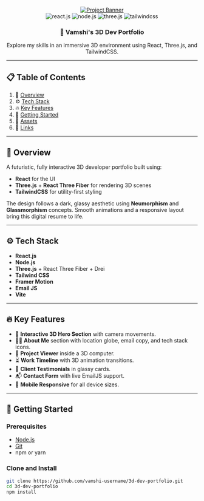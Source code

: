 <div align="center">
  <br />
    <a href="https://your-demo-link.com" target="_blank">
      <img src="https://your-banner-image-link.png" alt="Project Banner" />
    </a>
  <br />

  <div>
    <img src="https://img.shields.io/badge/-React_JS-black?style=for-the-badge&logoColor=white&logo=react&color=61DAFB" alt="react.js" />
    <img src="https://img.shields.io/badge/-Node_JS-black?style=for-the-badge&logoColor=white&logo=nodedotjs&color=339933" alt="node.js" />
    <img src="https://img.shields.io/badge/-Three_JS-black?style=for-the-badge&logoColor=white&logo=threedotjs&color=000000" alt="three.js" />
    <img src="https://img.shields.io/badge/-Tailwind_CSS-black?style=for-the-badge&logoColor=white&logo=tailwindcss&color=06B6D4" alt="tailwindcss" />
  </div>

  <h3 align="center">🚀 Vamshi's 3D Dev Portfolio</h3>

  <div align="center">
    Explore my skills in an immersive 3D environment using React, Three.js, and TailwindCSS.
  </div>
</div>

---

## 📋 Table of Contents

1. 📌 [Overview](#overview)
2. ⚙️ [Tech Stack](#tech-stack)
3. 🔥 [Key Features](#key-features)
4. 🚀 [Getting Started](#getting-started)
5. 🎨 [Assets](#assets)
6. 🔗 [Links](#links)

---

## 🧠 Overview

A futuristic, fully interactive 3D developer portfolio built using:
- **React** for the UI
- **Three.js** + **React Three Fiber** for rendering 3D scenes
- **TailwindCSS** for utility-first styling

The design follows a dark, glassy aesthetic using **Neumorphism** and **Glassmorphism** concepts. Smooth animations and a responsive layout bring this digital resume to life.

---

## ⚙️ Tech Stack

- **React.js**
- **Node.js**
- **Three.js** + React Three Fiber + Drei
- **Tailwind CSS**
- **Framer Motion**
- **Email JS**
- **Vite**

---

## 🔥 Key Features

- 🌌 **Interactive 3D Hero Section** with camera movements.
- 🧑‍💻 **About Me** section with location globe, email copy, and tech stack icons.
- 🎯 **Project Viewer** inside a 3D computer.
- ⏳ **Work Timeline** with 3D animation transitions.
- 💬 **Client Testimonials** in glassy cards.
- 📬 **Contact Form** with live EmailJS support.
- 📱 **Mobile Responsive** for all device sizes.

---

## 🚀 Getting Started

### Prerequisites

- [Node.js](https://nodejs.org/)
- [Git](https://git-scm.com/)
- npm or yarn

### Clone and Install

```bash
git clone https://github.com/vamshi-username/3d-dev-portfolio.git
cd 3d-dev-portfolio
npm install
